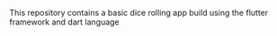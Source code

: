 This repository contains a basic dice rolling app build using the flutter framework and dart language
